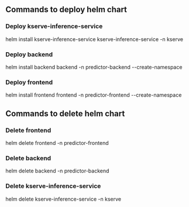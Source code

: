 ## Commands to deploy helm chart

### Deploy kserve-inference-service

helm install kserve-inference-service kserve-inference-service -n kserve

### Deploy backend

helm install backend backend -n predictor-backend --create-namespace

### Deploy frontend

helm install frontend frontend -n predictor-frontend --create-namespace

## Commands to delete helm chart

### Delete frontend

helm delete frontend -n predictor-frontend

### Delete backend

helm delete backend -n predictor-backend

### Delete kserve-inference-service

helm delete kserve-inference-service -n kserve
